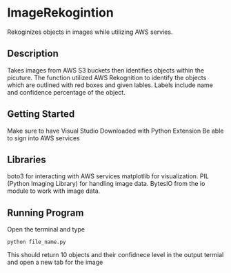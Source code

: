 # ImageRekogintion
Rekoginizes objects in images while utilizing AWS servies.

## Description
Takes images from AWS S3 buckets then identifies objects within the picuture. The function utilized AWS
Rekognition to identify the objects which are outlined with red boxes and given lables. Labels include
name and confidence percentage of the object.

## Getting Started
Make sure to have Visual Studio Downloaded with Python Extension
Be able to sign into AWS services

## Libraries
boto3 for interacting with AWS services
matplotlib for visualization.
PIL (Python Imaging Library) for handling image data.
BytesIO from the io module to work with image data.

## Running Program
Open the terminal and type

    python file_name.py

This should return 10 objects and their confidnece level in the output termial and open a new tab for the image
